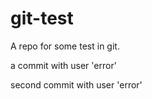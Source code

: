 # git-test
A repo for some test in git.


a commit with user 'error'


second commit with user 'error'


